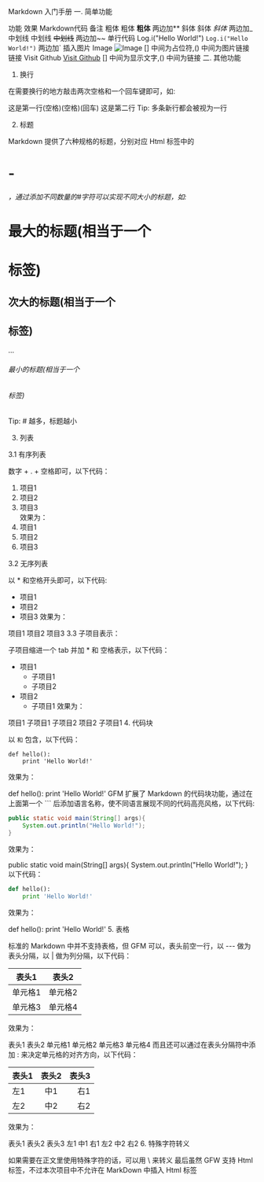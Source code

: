 Markdown 入门手册
一. 简单功能

功能	效果	Markdown代码	备注
粗体	粗体	**粗体**	两边加**
斜体	斜体	_斜体_	两边加_
中划线	中划线	~~中划线~~	两边加~~
单行代码	Log.i("Hello World!")	`Log.i("Hello World!")`	两边加`
插入图片	Image	![Image](http://www.trinea.cn/rss.png)	[] 中间为占位符,() 中间为图片链接
链接	Visit Github	[Visit Github](http://www.github.com)	[] 中间为显示文字,() 中间为链接
二. 其他功能

1. 换行

在需要换行的地方敲击两次空格和一个回车键即可，如:

这是第一行(空格)(空格)(回车)
这是第二行
Tip: 多条新行都会被视为一行

2. 标题

Markdown 提供了六种规格的标题，分别对应 Html 标签中的<h1>-<h6>，通过添加不同数量的#字符可以实现不同大小的标题，如:

# 最大的标题(相当于一个<h1>标签)
## 次大的标题(相当于一个<h2>标签)
...
###### 最小的标题(相当于一个<h6>标签)
Tip: # 越多，标题越小

3. 列表

3.1 有序列表

数字 + . + 空格即可，以下代码：

1. 项目1  
2. 项目2  
3. 项目3  
效果为：
1. 项目1
2. 项目2
3. 项目3

3.2 无序列表

以 * 和空格开头即可，以下代码:

* 项目1
* 项目2
* 项目3
效果为：

项目1
项目2
项目3
3.3 子项目表示：

子项目缩进一个 tab 并加 * 和 空格表示，以下代码：

* 项目1
    * 子项目1
    * 子项目2
* 项目2
    * 子项目1
效果为：

项目1
子项目1
子项目2
项目2
子项目1
4. 代码块

以 ``` 和 ``` 包含，以下代码：


```
def hello():
    print 'Hello World!'
```
效果为：

def hello():
    print 'Hello World!'
GFM 扩展了 Markdown 的代码块功能，通过在上面第一个 ``` 后添加语言名称，使不同语言展现不同的代码高亮风格，以下代码:


```java
public static void main(String[] args){
    System.out.println("Hello World!");
}
```
效果为：

public static void main(String[] args){
    System.out.println("Hello World!");
}
以下代码：


```python
def hello():
    print 'Hello World!'
```
效果为：

def hello():
    print 'Hello World!'
5. 表格

标准的 Markdown 中并不支持表格，但 GFM 可以，表头前空一行，以 --- 做为表头分隔，以 | 做为列分隔，以下代码：

表头1|表头2
---|---
单元格1|单元格2
单元格3|单元格4
效果为：

表头1	表头2
单元格1	单元格2
单元格3	单元格4
而且还可以通过在表头分隔符中添加 : 来决定单元格的对齐方向，以下代码：

表头1|表头2|表头3
:--|:--:|--:
左1|中1|右1
左2|中2|右2
效果为：

表头1	表头2	表头3
左1	中1	右1
左2	中2	右2
6. 特殊字符转义

如果需要在正文里使用特殊字符的话，可以用 \ 来转义
最后虽然 GFW 支持 Html 标签，不过本次项目中不允许在 MarkDown 中插入 Html 标签
